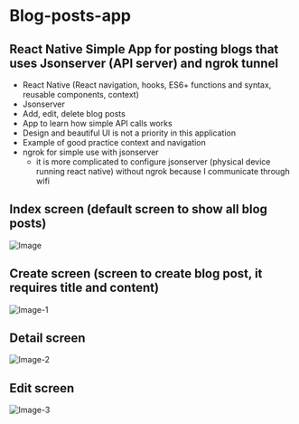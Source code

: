 # Blog-posts-app

## React Native Simple App for posting blogs that uses Jsonserver (API server) and ngrok tunnel

- React Native (React navigation, hooks, ES6+ functions and syntax, reusable components, context)
- Jsonserver
- Add, edit, delete blog posts
- App to learn how simple API calls works
- Design and beautiful UI is not a priority in this application
- Example of good practice context and navigation
- ngrok for simple use with jsonserver
   - it is more complicated to configure jsonserver (physical device running react native) without ngrok because I communicate through wifi


## Index screen (default screen to show all blog posts)
![Image](https://user-images.githubusercontent.com/45901583/93501596-f5b30100-f915-11ea-852b-23d1beb767e7.png)

## Create screen (screen to create blog post, it requires title and content)
![Image-1](https://user-images.githubusercontent.com/45901583/93501802-36ab1580-f916-11ea-8abb-7081abba24fb.png)

## Detail screen 
![Image-2](https://user-images.githubusercontent.com/45901583/93501837-40cd1400-f916-11ea-9054-42c884e3042f.png)

## Edit screen 
![Image-3](https://user-images.githubusercontent.com/45901583/93501870-49254f00-f916-11ea-8b6f-066a3231f11e.png)
